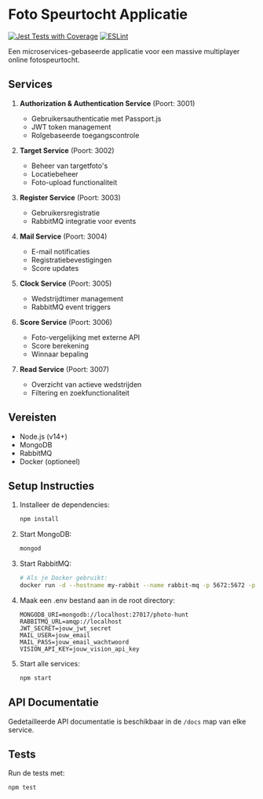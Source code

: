 # Foto Speurtocht Applicatie

[![Jest Tests with Coverage](https://github.com/Avans/devops-opdracht-2425-mspa123/actions/workflows/jest-coverage.yml/badge.svg)](https://github.com/Avans/devops-opdracht-2425-mspa123/actions/workflows/jest-coverage.yml)
[![ESLint](https://github.com/Avans/devops-opdracht-2425-mspa123/actions/workflows/lint.yml/badge.svg)](https://github.com/Avans/devops-opdracht-2425-mspa123/actions/workflows/lint.yml)

Een microservices-gebaseerde applicatie voor een massive multiplayer online fotospeurtocht.

## Services

1. **Authorization & Authentication Service** (Poort: 3001)
   - Gebruikersauthenticatie met Passport.js
   - JWT token management
   - Rolgebaseerde toegangscontrole

2. **Target Service** (Poort: 3002)
   - Beheer van targetfoto's
   - Locatiebeheer
   - Foto-upload functionaliteit

3. **Register Service** (Poort: 3003)
   - Gebruikersregistratie
   - RabbitMQ integratie voor events

4. **Mail Service** (Poort: 3004)
   - E-mail notificaties
   - Registratiebevestigingen
   - Score updates

5. **Clock Service** (Poort: 3005)
   - Wedstrijdtimer management
   - RabbitMQ event triggers

6. **Score Service** (Poort: 3006)
   - Foto-vergelijking met externe API
   - Score berekening
   - Winnaar bepaling

7. **Read Service** (Poort: 3007)
   - Overzicht van actieve wedstrijden
   - Filtering en zoekfunctionaliteit

## Vereisten

- Node.js (v14+)
- MongoDB
- RabbitMQ
- Docker (optioneel)

## Setup Instructies

1. Installeer de dependencies:
   ```bash
   npm install
   ```

2. Start MongoDB:
   ```bash
   mongod
   ```

3. Start RabbitMQ:
   ```bash
   # Als je Docker gebruikt:
   docker run -d --hostname my-rabbit --name rabbit-mq -p 5672:5672 -p 15672:15672 rabbitmq:3-management
   ```

4. Maak een .env bestand aan in de root directory:
   ```
   MONGODB_URI=mongodb://localhost:27017/photo-hunt
   RABBITMQ_URL=amqp://localhost
   JWT_SECRET=jouw_jwt_secret
   MAIL_USER=jouw_email
   MAIL_PASS=jouw_email_wachtwoord
   VISION_API_KEY=jouw_vision_api_key
   ```

5. Start alle services:
   ```bash
   npm start
   ```

## API Documentatie

Gedetailleerde API documentatie is beschikbaar in de `/docs` map van elke service.

## Tests

Run de tests met:
```bash
npm test
```
